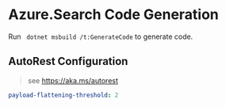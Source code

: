 # Azure.Search Code Generation

Run ` dotnet msbuild /t:GenerateCode` to generate code.

## AutoRest Configuration
> see https://aka.ms/autorest

```yaml
payload-flattening-threshold: 2
```
